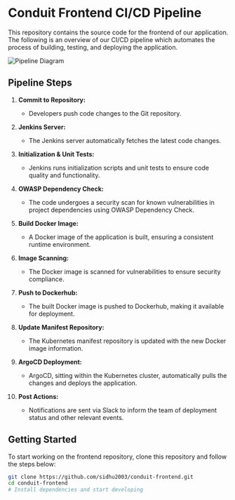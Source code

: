 # Conduit Frontend CI/CD Pipeline

This repository contains the source code for the frontend of our application. The following is an overview of our CI/CD pipeline which automates the process of building, testing, and deploying the application.

![Pipeline Diagram](conduit_white.png)

## Pipeline Steps

1. **Commit to Repository:**
   - Developers push code changes to the Git repository.

2. **Jenkins Server:**
   - The Jenkins server automatically fetches the latest code changes.

3. **Initialization & Unit Tests:**
   - Jenkins runs initialization scripts and unit tests to ensure code quality and functionality.

4. **OWASP Dependency Check:**
   - The code undergoes a security scan for known vulnerabilities in project dependencies using OWASP Dependency Check.

5. **Build Docker Image:**
   - A Docker image of the application is built, ensuring a consistent runtime environment.

6. **Image Scanning:**
   - The Docker image is scanned for vulnerabilities to ensure security compliance.

7. **Push to Dockerhub:**
   - The built Docker image is pushed to Dockerhub, making it available for deployment.

8. **Update Manifest Repository:**
   - The Kubernetes manifest repository is updated with the new Docker image information.

9. **ArgoCD Deployment:**
   - ArgoCD, sitting within the Kubernetes cluster, automatically pulls the changes and deploys the application.

10. **Post Actions:**
    - Notifications are sent via Slack to inform the team of deployment status and other relevant events.

## Getting Started

To start working on the frontend repository, clone this repository and follow the steps below:

```bash
git clone https://github.com/sidhu2003/conduit-frontend.git
cd conduit-frontend
# Install dependencies and start developing
